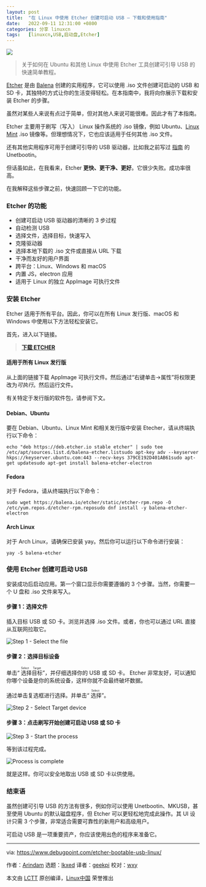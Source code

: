 ```yaml
---
layout: post
title:	"在 Linux 中使用 Etcher 创建可启动 USB – 下载和使用指南"
date:	2022-09-11 12:31:00 +0800 
categories:	分享 linuxcn 
tags:	[linuxcn,USB,启动盘,Etcher]
---
```



![](/Asserts/Images/album/202209/11/122946lmd8zzppbrzjcc6d.jpg)



> 
> 关于如何在 Ubuntu 和其他 Linux 中使用 Etcher 工具创建可引导 USB 的快速简单教程。
> 
> 
> 


[Etcher](https://www.balena.io/etcher/) 是由 [Balena](https://www.balena.io/) 创建的实用程序，它可以使用 .iso 文件创建可启动的 USB 和 SD 卡，其独特的方式让你的生活变得轻松。在本指南中，我将向你展示下载和安装 Etcher 的步骤。


虽然对某些人来说有点过于简单，但对其他人来说可能很难。因此才有了本指南。


Etcher 主要用于刷写（写入） Linux 操作系统的 .iso 镜像，例如 Ubuntu、[Linux Mint](https://www.debugpoint.com/linux-mint/) .iso 镜像等。但理想情况下，它也应该适用于任何其他 .iso 文件。


还有其他实用程序可用于创建可引导的 USB 驱动器，比如我之前写过 [指南](https://www.debugpoint.com/2015/05/how-to-create-a-bootable-usb-drive-in-ubuntu/) 的 Unetbootin。


但话虽如此，在我看来，Etcher **更快、更干净、更好**。它很少失败。成功率很高。


在我解释这些步骤之前，快速回顾一下它的功能。


### Etcher 的功能


* 创建可启动 USB 驱动器的清晰的 3 步过程
* 自动检测 USB
* 选择文件，选择目标，快速写入
* 克隆驱动器
* 选择本地下载的 .iso 文件或直接从 URL 下载
* 干净而友好的用户界面
* 跨平台：Linux、Windows 和 macOS
* 内置 JS，electron 应用
* 适用于 Linux 的独立 AppImage 可执行文件


### 安装 Etcher


Etcher 适用于所有平台。因此，你可以在所有 Linux 发行版、macOS 和 Windows 中使用以下方法轻松安装它。


首先，进入以下链接。



> 
> **[下载 ETCHER](https://github.com/balena-io/etcher/releases)**
> 
> 
> 


#### 适用于所有 Linux 发行版


从上面的链接下载 AppImage 可执行文件。然后通过“右键单击->属性”将权限更改为*可执行*。然后运行文件。


有关特定于发行版的软件包，请参阅下文。


#### Debian、Ubuntu


要在 Debian、Ubuntu、Linux Mint 和相关发行版中安装 Etecher，请从终端执行以下命令：



```
echo "deb https://deb.etcher.io stable etcher" | sudo tee /etc/apt/sources.list.d/balena-etcher.listsudo apt-key adv --keyserver hkps://keyserver.ubuntu.com:443 --recv-keys 379CE192D401AB61sudo apt-get updatesudo apt-get install balena-etcher-electron

```

#### Fedora


对于 Fedora，请从终端执行以下命令：



```
sudo wget https://balena.io/etcher/static/etcher-rpm.repo -O /etc/yum.repos.d/etcher-rpm.reposudo dnf install -y balena-etcher-electron

```

#### Arch Linux


对于 Arch Linux，请确保已安装 yay。然后你可以运行以下命令进行安装：



```
yay -S balena-etcher

```

### 使用 Etcher 创建可启动 USB


安装成功后启动应用。第一个窗口显示你需要遵循的 3 个步骤。当然，你需要一个 U 盘和 .iso 文件来写入。


#### 步骤 1：选择文件


插入目标 USB 或 SD 卡。浏览并选择 .iso 文件。或者，你也可以通过 URL 直接从互联网拉取它。


![Step 1 - Select the file](/Asserts/Images/album/202209/11/123150nbix4bn1x9sas1f1.jpg)


#### 步骤 2：选择目标设备


单击“<ruby> 选择目标 <rt>  Select Target </rt></ruby>”，并仔细选择你的 USB 或 SD 卡。 Etcher 非常友好，可以通知你哪个设备是你的系统设备，这样你就不会最终破坏数据。


通过单击复选框进行选择。并单击“<ruby> 选择 <rt>  Select </rt></ruby>”。


![Step 2 - Select Target device](/Asserts/Images/album/202209/11/123150knj7u7w69ccu6olj.jpg)


#### 步骤 3：点击刷写开始创建可启动 USB 或 SD 卡


![Step 3 - Start the process](/Asserts/Images/album/202209/11/123150vmgkt5fczmkom5z1.jpg)


等到该过程完成。


![Process is complete](/Asserts/Images/album/202209/11/123150hbxsberiegqllbaz.jpg)


就是这样。你可以安全地取出 USB 或 SD 卡以供使用。


### 结束语


虽然创建可引导 USB 的方法有很多，例如你可以使用 Unetbootin、MKUSB，甚至使用 Ubuntu 的默认磁盘程序，但 Etcher 可以更轻松地完成此操作。其 UI 设计只需 3 个步骤，非常适合需要可靠性的新用户和高级用户。


可启动 USB 是一项重要资产，你应该使用出色的程序来准备它。




---


via: <https://www.debugpoint.com/etcher-bootable-usb-linux/>


作者：[Arindam](https://www.debugpoint.com/author/admin1/) 选题：[lkxed](https://github.com/lkxed) 译者：[geekpi](https://github.com/geekpi) 校对：[wxy](https://github.com/wxy)


本文由 [LCTT](https://github.com/LCTT/TranslateProject) 原创编译，[Linux中国](https://linux.cn/) 荣誉推出
